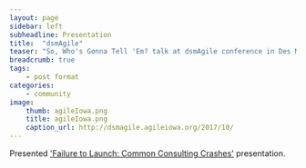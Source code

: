 ```yaml
---
layout: page
sidebar: left
subheadline: Presentation
title:  "dsmAgile"
teaser: "So, Who's Gonna Tell 'Em? talk at dsmAgile conference in Des Moines, IA"
breadcrumb: true
tags:
    - post format
categories:
    - community
image:
    thumb: agileIowa.png
    title: agileIowa.png
    caption_url: http://dsmagile.agileiowa.org/2017/10/
---
```

Presented <a href='https://www.youtube.com/watch?v=Ip6ArDkUm4U&list=PLu5A5CyoWE0aYG6Fosb113fD_VQv3-VRn&index=4' target='new'>'Failure to Launch: Common Consulting Crashes'</a> presentation.


